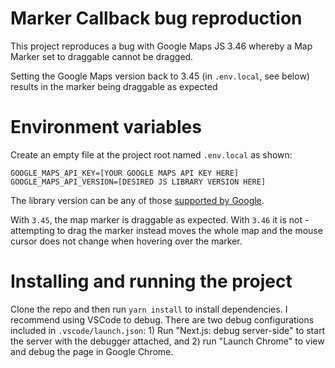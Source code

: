# Marker Callback bug reproduction

This project reproduces a bug with Google Maps JS 3.46 whereby a Map Marker set to draggable cannot be dragged.

Setting the Google Maps version back to 3.45 (in `.env.local`, see below) results in the marker being draggable as expected

# Environment variables

Create an empty file at the project root named `.env.local` as shown:

```
GOOGLE_MAPS_API_KEY=[YOUR GOOGLE MAPS API KEY HERE]
GOOGLE_MAPS_API_VERSION=[DESIRED JS LIBRARY VERSION HERE]
```

The library version can be any of those [supported by Google](https://developers.google.com/maps/documentation/javascript/versions).

With `3.45`, the map marker is draggable as expected. With `3.46` it is not - attempting to drag the marker instead moves the whole map and the mouse cursor does not change when hovering over the marker.

# Installing and running the project

Clone the repo and then run `yarn install` to install dependencies. I recommend using VSCode to debug. There are two debug configurations included in `.vscode/launch.json`: 1) Run "Next.js: debug server-side" to start the server with the debugger attached, and 2) run "Launch Chrome" to view and debug the page in Google Chrome.